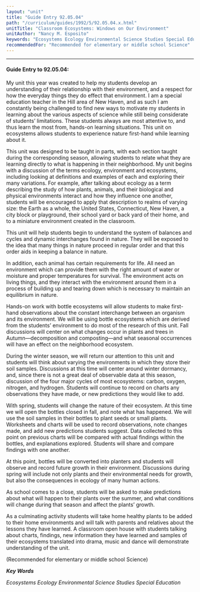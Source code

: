 ```yaml
---
layout: "unit"
title: "Guide Entry 92.05.04"
path: "/curriculum/guides/1992/5/92.05.04.x.html"
unitTitle: "Classroom Ecosystems: Windows on Our Environment"
unitAuthor: "Nancy M. Esposito"
keywords: "Ecosystems Ecology Environmental Science Studies Special Education"
recommendedFor: "Recommended for elementary or middle school Science"
---
```

<body>
<hr/>
<h4>
Guide Entry to 92.05.04:
</h4>
My unit this year was created to help my students develop an understanding of their relationship with their environment, and a respect for how the everyday things they do effect that environment. I am a special education teacher in the Hill area of New Haven, and as such I am constantly being challenged to find new ways to motivate my students in learning about the various aspects of science while still being considerate of students’ limitations. These students always are most attentive to, and thus learn the most from, hands-on learning situations. This unit on ecosystems allows students to experience nature first-hand while learning about it.
<p>
This unit was designed to be taught in parts, with each section taught during the corresponding season, allowing students to relate what they are learning directly to what is happening in their neighborhood. My unit begins with a discussion of the terms ecology, environment and ecosystems, including looking at definitions and examples of each and exploring their many variations. For example, after talking about ecology as a term describing the study of how plants, animals, and their biological and physical environments interact and how they influence one another, students will be encouraged to apply that description to realms of varying size: the Earth as a whole, the United States, Connecticut, New Haven, a city block or playground, their school yard or back yard of their home, and to a miniature environment created in the classroom.
</p>
<p>
This unit will help students begin to understand the system of balances and cycles and dynamic interchanges found in nature. They will be exposed to the idea that many things in nature proceed in regular order and that this order aids in keeping a balance in nature.
</p>
<p>
In addition, each animal has certain requirements for life. All need an environment which can provide them with the right amount of water or moisture and proper temperatures for survival. The environment acts on living things, and they interact with the environment around them in a process of building up and tearing down which is necessary to maintain an equilibrium in nature.
</p>
<p>
Hands-on work with bottle ecosystems will allow students to make first-hand observations about the constant interchange between an organism and its environment. We will be using bottle ecosystems which are derived from the students’ environment to do most of the research of this unit. Fall discussions will center on what changes occur in plants and trees in Autumn—decomposition and composting—and what seasonal occurrences will have an effect on the neighborhood ecosystem.
</p>
<p>
During the winter season, we will return our attention to this unit and students will think about varying the environments in which they store their soil samples. Discussions at this time will center around winter dormancy, and, since there is not a great deal of observable data at this season, discussion of the four major cycles of most ecosystems: carbon, oxygen, nitrogen, and hydrogen. Students will continue to record on charts any observations they have made, or new predictions they would like to add.
</p>
<p>
With spring, students will change the nature of their ecosystem. At this time we will open the bottles closed in fall, and note what has happened. We will use the soil samples in their bottles to plant seeds or small plants. Worksheets and charts will be used to record observations, note changes made, and add new predictions students suggest. Data collected to this point on previous charts will be compared with actual findings within the bottles, and explanations explored. Students will share and compare findings with one another.
</p>
<p>
At this point, bottles will be converted into planters and students will observe and record future growth in their environment. Discussions during spring will include not only plants and their environmental needs for growth, but also the consequences in ecology of many human actions.
</p>
<p>
As school comes to a close, students will be asked to make predictions about what will happen to their plants over the summer, and what conditions will change during that season and affect the plants’ growth.
</p>
<p>
As a culminating activity students will take home healthy plants to be added to their home environments and will talk with parents and relatives about the lessons they have learned. A classroom open house with students talking about charts, findings, new information they have learned and samples of their ecosystems translated into drama, music and dance will demonstrate understanding of the unit.
</p>
<p>
(Recommended for elementary or middle school Science)
</p>
<p>
<b>
<i>
Key Words
</i>
</b>
<br/>
</p>
<p>
<i>
Ecosystems Ecology Environmental Science Studies Special Education
</i>
</p>
</body>